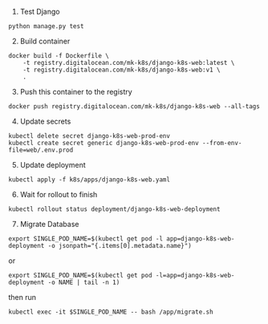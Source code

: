 1. Test Django
```
python manage.py test
```
 
2. Build container
```
docker build -f Dockerfile \
    -t registry.digitalocean.com/mk-k8s/django-k8s-web:latest \
    -t registry.digitalocean.com/mk-k8s/django-k8s-web:v1 \
    .
```

3.  Push this container to the registry

```
docker push registry.digitalocean.com/mk-k8s/django-k8s-web --all-tags
```

4. Update secrets
```
kubectl delete secret django-k8s-web-prod-env
kubectl create secret generic django-k8s-web-prod-env --from-env-file=web/.env.prod
```

5. Update deployment
```
kubectl apply -f k8s/apps/django-k8s-web.yaml
```

6. Wait for rollout to finish
```
kubectl rollout status deployment/django-k8s-web-deployment
```

7. Migrate Database

```
export SINGLE_POD_NAME=$(kubectl get pod -l app=django-k8s-web-deployment -o jsonpath="{.items[0].metadata.name}")
```

or

```
export SINGLE_POD_NAME=$(kubectl get pod -l=app=django-k8s-web-deployment -o NAME | tail -n 1)
```

then run


```
kubectl exec -it $SINGLE_POD_NAME -- bash /app/migrate.sh
```


